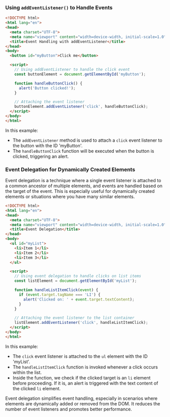 ### Using `addEventListener()` to Handle Events

```html
<!DOCTYPE html>
<html lang="en">
<head>
  <meta charset="UTF-8">
  <meta name="viewport" content="width=device-width, initial-scale=1.0">
  <title>Event Handling with addEventListener</title>
</head>
<body>
  <button id="myButton">Click me</button>

  <script>
    // Using addEventListener to handle the click event
    const buttonElement = document.getElementById('myButton');

    function handleButtonClick() {
      alert('Button clicked!');
    }

    // Attaching the event listener
    buttonElement.addEventListener('click', handleButtonClick);
  </script>
</body>
</html>
```

In this example:

- The `addEventListener` method is used to attach a `click` event listener to the button with the ID 'myButton'.
- The `handleButtonClick` function will be executed when the button is clicked, triggering an alert.

### Event Delegation for Dynamically Created Elements

Event delegation is a technique where a single event listener is attached to a common ancestor of multiple elements, and events are handled based on the target of the event. This is especially useful for dynamically created elements or situations where you have many similar elements.

```html
<!DOCTYPE html>
<html lang="en">
<head>
  <meta charset="UTF-8">
  <meta name="viewport" content="width=device-width, initial-scale=1.0">
  <title>Event Delegation</title>
</head>
<body>
  <ul id="myList">
    <li>Item 1</li>
    <li>Item 2</li>
    <li>Item 3</li>
  </ul>

  <script>
    // Using event delegation to handle clicks on list items
    const listElement = document.getElementById('myList');

    function handleListItemClick(event) {
      if (event.target.tagName === 'LI') {
        alert('Clicked on: ' + event.target.textContent);
      }
    }

    // Attaching the event listener to the list container
    listElement.addEventListener('click', handleListItemClick);
  </script>
</body>
</html>
```

In this example:

- The `click` event listener is attached to the `ul` element with the ID 'myList'.
- The `handleListItemClick` function is invoked whenever a click occurs within the list.
- Inside the function, we check if the clicked target is an `li` element before proceeding. If it is, an alert is triggered with the text content of the clicked `li` element.

Event delegation simplifies event handling, especially in scenarios where elements are dynamically added or removed from the DOM. It reduces the number of event listeners and promotes better performance.

